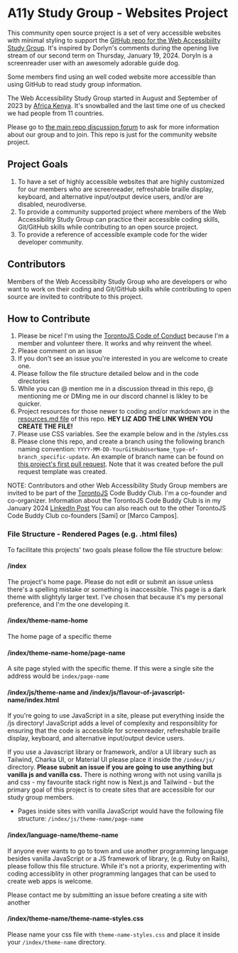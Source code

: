 # A11y Study Group - Websites Project

This community open source project is a set of very accessible websites with minimal styling to support the [GitHub repo for the Web Accessibiilty Study Group](https://github.com/codingtherapist/webAccessibilityStudyGroup). It's inspired by Dorlyn's comments during the opening live stream of our second term on Thursday, January 19, 2024. Doryln is a screenreader user with an awesomely adorable guide dog.

Some members find using an well coded website more accessible than using GitHub to read study group information.

The Web Accessibility Study Group started in August and September of 2023 by [Africa Kenya](https://github.com/codingtherapist). It's snowballed and the last time one of us checked we had people from 11 countries.

Please go to [the main repo discussion forum](https://github.com/codingtherapist/webAccessibilityStudyGroup/discussions/5) to ask for more information about our group and to join. This repo is just for the community website project.

## Project Goals

1. To have a set of highly accessible websites that are highly customized for our members who are screenreader, refreshable braille display, keyboard, and alternative input/output device users, and/or are disabled, neurodiverse.
2. To provide a community supported project where members of the Web Accessibility Study Group can practice their accessible coding skills, Git/GitHub skills while contributing to an open source project.
3. To provide a reference of accessible example code for the wider developer community. 

## Contributors

Members of the Web Accessibilty Study Group who are developers or who want to work on their coding and Git/GitHub skills while contributing to open source are invited to contribute to this project.

## How to Contribute

1. Please be nice! I'm using the [TorontoJS Code of Conduct]() because I'm a member and volunteer there. It works and why reinvent the wheel.
2. Please comment on an issue
3. If you don't see an issue you're interested in you are welcome to create one.
4. Please follow the file structure detailed below and in the code directories
5. While you can @ mention me in a discussion thread in this repo, @ mentioning me or DMing me in our discord channel is likley to be quicker.
6. Project resources for those newer to coding and/or markdown are in the [resources.md file]() of this repo. **HEY LIZ ADD THE LINK WHEN YOU CREATE THE FILE!**
7. Please use CSS variables. See the example below and in the /styles.css
8. Please clone this repo, and create a branch using the following branch naming convention: `YYYY-MM-DD-YourGitHubUserName_type-of-branch_specific-update`. An example of branch name can be found on [this project's first pull request](https://github.com/GingerKiwi/a11ystudygroup/pull/1). Note that it was created before the pull request template was created.


NOTE: Contributors and other Web Accessibility Study Group members are invited to be part of the [TorontoJS](https://torontojs.com) Code Buddy Club. I'm a co-founder and co-organizer. Information about the TorontoJS Code Buddy Club is in my January 2024 [LinkedIn Post](https://www.linkedin.com/posts/elizabethmccready_github-javascript-softwareengineering-activity-7147949670831468544-q2VC?utm_source=share&utm_medium=member_desktop) You can also reach out to the other TorontoJS Code Buddy Club co-founders [Sami] or [Marco Campos].

### File Structure - Rendered Pages (e.g. .html files)

To facilitate this projects' two goals please follow the file structure below:

#### /index

The project's home page. Please do not edit or submit an issue unless there's a spelling mistake or something is inaccessible.
This page is a dark theme with slightyly larger text. I've chosen that because it's my personal preference, and I'm the one developing it.

#### /index/theme-name-home
  
The home page of a specific theme

#### /index/theme-name-home/page-name

A site page styled with the specific theme. If this were a single site the address would be `index/page-name`

#### /index/js/theme-name and /index/js/flavour-of-javascript-name/index.html

If you're going to use JavaScript in a site, please put everything inside the /js directory! JavaScript adds a level of complexity and responsiblity for ensuring that the code is accessible for screenreader, refreshable braille display, keyboard, and alternative input/output device users.

If you use a Javascript library or framework, and/or a UI library such as Tailwind, Charka UI, or Material UI please place it inside the `/index/js/` directory. **Please subnit an issue if you are going to use anything but vanilla js and vanilla css.** There is nothing wrong with not using vanilla js and css - my favourite stack right now is Next.js and Tailwind - but the primary goal of this project is to create sites that are accessible for our study group members.

- Pages inside sites with vanilla JavaScript would have the following file structure: `/index/js/theme-name/page-name`

#### /index/language-name/theme-name

If anyone ever wants to go to town and use another programming language besides vanilla JavaScript or a JS framework of library, (e.g. Ruby on Rails), please follow this file structure. While it's not a priority, experimenting with coding accessiblity in other programming langages that can be used to create web apps is welcome. 

Please contact me by submitting an issue before creating a site with another

#### /index/theme-name/theme-name-styles.css

Please name your css file with `theme-name-styles.css` and place it inside your `/index/theme-name` directory.








